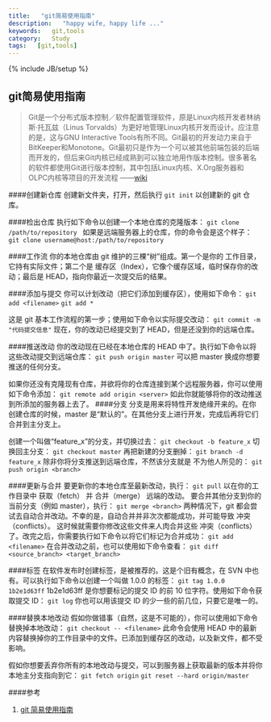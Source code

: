 ```yaml
---
title:   "git简易使用指南"
description:   "happy wife, happy life ..."
keywords:   git,tools
category:   Study
tags:   [git,tools] 
---
```



{% include JB/setup %}
## git简易使用指南


>Git是一个分布式版本控制／软件配置管理软件，原是Linux内核开发者林纳斯·托瓦兹（Linus Torvalds）为更好地管理Linux内核开发而设计。应注意的是，这与GNU Interactive Tools有所不同。Git最初的开发动力来自于BitKeeper和Monotone。Git最初只是作为一个可以被其他前端包装的后端而开发的，但后来Git内核已经成熟到可以独立地用作版本控制。很多著名的软件都使用Git进行版本控制，其中包括Linux内核、X.Org服务器和OLPC内核等项目的开发流程             ——[wiki](http://zh.wikipedia.org/wiki/Git)

####创建新仓库
创建新文件夹，打开，然后执行 
`git init`
以创建新的 git 仓库。

####检出仓库
执行如下命令以创建一个本地仓库的克隆版本：
`git clone /path/to/repository `
如果是远端服务器上的仓库，你的命令会是这个样子：
`git clone username@host:/path/to/repository`

<!--more-->

####工作流
你的本地仓库由 git 维护的三棵“树”组成。第一个是你的 工作目录，它持有实际文件；第二个是 缓存区（Index），它像个缓存区域，临时保存你的改动；最后是 HEAD，指向你最近一次提交后的结果。

####添加与提交
你可以计划改动（把它们添加到缓存区），使用如下命令：
`git add <filename>`
`git add *`

这是 git 基本工作流程的第一步；使用如下命令以实际提交改动：
`git commit -m "代码提交信息"`
现在，你的改动已经提交到了 HEAD，但是还没到你的远端仓库。

####推送改动
你的改动现在已经在本地仓库的 HEAD 中了。执行如下命令以将这些改动提交到远端仓库：
`git push origin master`
可以把 master 换成你想要推送的任何分支。 

如果你还没有克隆现有仓库，并欲将你的仓库连接到某个远程服务器，你可以使用如下命令添加：
`git remote add origin <server>`
如此你就能够将你的改动推送到所添加的服务器上去了。
####分支
分支是用来将特性开发绝缘开来的。在你创建仓库的时候，master 是“默认的”。在其他分支上进行开发，完成后再将它们合并到主分支上。


创建一个叫做“feature_x”的分支，并切换过去：
`git checkout -b feature_x`
切换回主分支：
`git checkout master`
再把新建的分支删掉：
`git branch -d feature_x`
除非你将分支推送到远端仓库，不然该分支就是 不为他人所见的：
`git push origin <branch>`

####更新与合并
要更新你的本地仓库至最新改动，执行：
`git pull`
以在你的工作目录中 获取（fetch） 并 合并（merge） 远端的改动。
要合并其他分支到你的当前分支（例如 master），执行：
`git merge <branch>`
两种情况下，git 都会尝试去自动合并改动。不幸的是，自动合并并非次次都能成功，并可能导致 冲突（conflicts）。 这时候就需要你修改这些文件来人肉合并这些 冲突（conflicts） 了。改完之后，你需要执行如下命令以将它们标记为合并成功：
`git add <filename>`
在合并改动之前，也可以使用如下命令查看：
`git diff <source_branch> <target_branch>`

####标签
在软件发布时创建标签，是被推荐的。这是个旧有概念，在 SVN 中也有。可以执行如下命令以创建一个叫做 1.0.0 的标签：
`git tag 1.0.0 1b2e1d63ff`
1b2e1d63ff 是你想要标记的提交 ID 的前 10 位字符。使用如下命令获取提交 ID：
`git log`
你也可以用该提交 ID 的少一些的前几位，只要它是唯一的。

####替换本地改动
假如你做错事（自然，这是不可能的），你可以使用如下命令替换掉本地改动：
`git checkout -- <filename>`
此命令会使用 HEAD 中的最新内容替换掉你的工作目录中的文件。已添加到缓存区的改动，以及新文件，都不受影响。

假如你想要丢弃你所有的本地改动与提交，可以到服务器上获取最新的版本并将你本地主分支指向到它：
`git fetch origin`
`git reset --hard origin/master`

####参考

1. [git 简易使用指南](http://www.bootcss.com/p/git-guide/)








